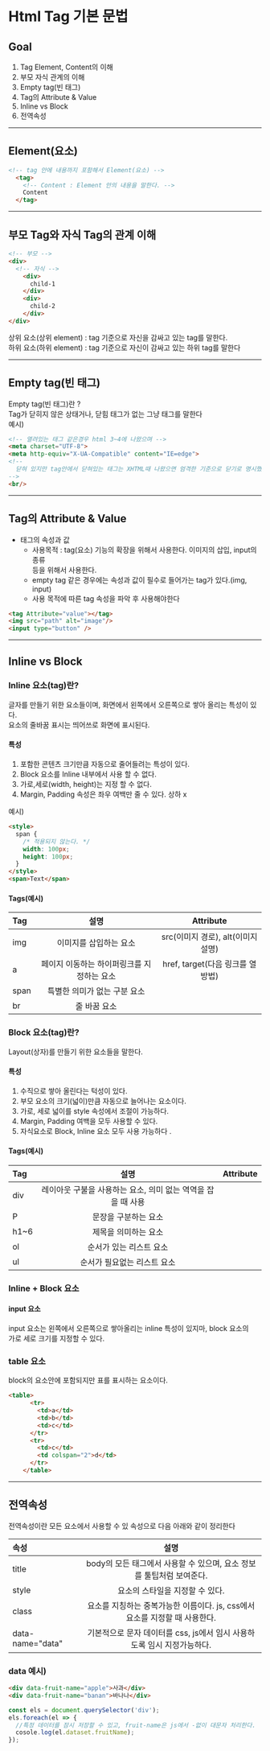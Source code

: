 # Html Tag 기본 문법

## Goal
1. Tag Element, Content의 이해
1. 부모 자식 관계의 이해
1. Empty tag(빈 태그)
1. Tag의 Attribute &  Value
1. Inline vs Block
1. 전역속성 
---

## Element(요소)
```html
<!-- tag 안에 내용까지 포함해서 Element(요소) -->
  <tag>
    <!-- Content : Element 안의 내용을 말한다. -->
    Content 
  </tag>
```
---

## 부모 Tag와 자식 Tag의 관계 이해
```html
<!-- 부모 -->
<div>
  <!-- 자식 -->
    <div>
      child-1
    </div>
    <div>
      child-2
    </div>
</div>
```
상위 요소(상위 element) : tag 기준으로 자신을 감싸고 있는 tag를 말한다.<br/>
하위 요소(하위 element) : tag 기준으로 자신이 감싸고 있는 하위 tag를 말한다<br/>

---

## Empty tag(빈 태그)
Empty tag(빈 태그)란 ? <br/>
Tag가 닫히지 않은 상태거나, 닫힘 태그가 없는 그냥 태그를 말한다<br/>
예시)<br/>
```html
<!-- 열려있는 태그 같은경우 html 3~4에 나왔으며 -->
<meta charset="UTF-8">
<meta http-equiv="X-UA-Compatible" content="IE=edge">
<!-- 
  닫혀 있지만 tag안에서 닫혀있는 태그는 XHTML때 나왔으면 엄격한 기준으로 닫기로 명시했지만 HTML5가 나오면서 사라졌다...과거 소스로 짰을경우 간혹 볼 수 있다.
-->
<br/>
```

---

## Tag의 Attribute &  Value

- 태그의 속성과 값 
   - 사용목적 : tag(요소) 기능의 확장을 위해서 사용한다. 이미지의 삽입, input의 종류 <br/>등을 위해서 사용한다.
   - empty tag 같은 경우에는 속성과 값이 필수로 들어가는 tag가 있다.(img, input)
   - 사용 목적에 따른 tag 속성을 파악 후 사용해야한다 
```html
<tag Attribute="value"></tag>
<img src="path" alt="image"/>
<input type="button" />
```

---

## Inline vs Block

### Inline 요소(tag)란?<br/>
글자를 만들기 위한 요소들이며, 화면에서 왼쪽에서 오른쪽으로 쌓아 올리는 특성이 있다. <br/>
요소의 줄바꿈 표시는 띄어쓰로 화면에 표시된다.

#### 특성
1. 포함한 콘텐츠 크기만큼 자동으로 줄어들려는 특성이 있다. 
1. Block 요소를 Inline 내부에서 사용 할 수 없다.
1. 가로,세로(width, height)는 지정 할 수 없다. 
1. Margin, Padding 속성은 좌우 여백만 줄 수 있다. 상하 x 

예시) 
```html
<style>
  span {
    /* 적용되지 않는다. */
    width: 100px;
    height: 100px;
  }
</style>
<span>Text</span>
```

#### Tags(예시)

Tag|설명|Attribute|
:--|:--:|:--:| 
img| 이미지를 삽입하는 요소|src(이미지 경로), alt(이미지 설명)
a|페이지 이동하는 하이퍼링크를 지정하는 요소|href, target(다음 링크를 열 방법)
span| 특별한 의미가 없는 구분 요소|
br | 줄 바꿈 요소

### Block 요소(tag)란?<br/>
Layout(상자)를 만들기 위한 요소들을 말한다.

#### 특성
1. 수직으로 쌓아 올린다는 턱성이 있다.
1. 부모 요소의 크기(넓이)만큼 자동으로 늘어나는 요소이다.
1. 가로, 세로 넓이를 style 속성에서 조절이 가능하다.
1. Margin, Padding 여백을 모두 사용할 수 있다.
1. 자식요소로 Block, Inline 요소 모두 사용 가능하다 .

#### Tags(예시)
Tag|설명|Attribute|
:--|:--:|:--:| 
div|레이아웃 구불을 사용하는 요소, 의미 없는 역역을 잡을 때 사용||
P| 문장을 구분하는 요소||
h1~6|제목을 의미하는 요소
ol| 순서가 있는 리스트 요소 
ul| 순서가 필요없는 리스트 요소


### Inline + Block 요소 

#### input 요소 
input 요소는 왼쪽에서 오른쪽으로 쌓아올리는 inline 특성이 있지마, block 요소의  
가로 세로 크기를 지정할 수 있다.

### table 요소 
block의 요소안에 포함되지만 표를 표시하는 요소이다.

```html 
<table>
      <tr>
        <td>a</td>
        <td>b</td>
        <td>c</td>
      </tr>
      <tr>
        <td>c</td>
        <td colspan="2">d</td>
      </tr>
    </table>
```

--- 

## 전역속성 
전역속성이란 모든 요소에서 사용할 수 있 속성으로 다음 아래와 같이 정리한다 

속성| 설명|
:--|:--:|
title| body의 모든 태그에서 사용할 수 있으며, 요소 정보를 툴팁처럼 보여준다.|
style| 요소의 스타일을 지정할 수 있다.
class| 요소를 지칭하는 중복가능한 이름이다. js, css에서 요소를 지정할 때 사용한다.
data-name="data"|기본적으로 문자 데이터를 css, js에서 임시 사용하도록 임시 지정가능하다.|


### data 예시)
```html 
<div data-fruit-name="apple">사과</div>
<div data-fruit-name="banan">바나나</div>
```

```javascript
const els = document.querySelector('div');
els.foreach(el => {
  //특정 데이터를 잠시 저장할 수 있고, fruit-name은 js에서 -없이 대문자 처리한다.
  cosole.log(el.dataset.fruitName);
});
```

